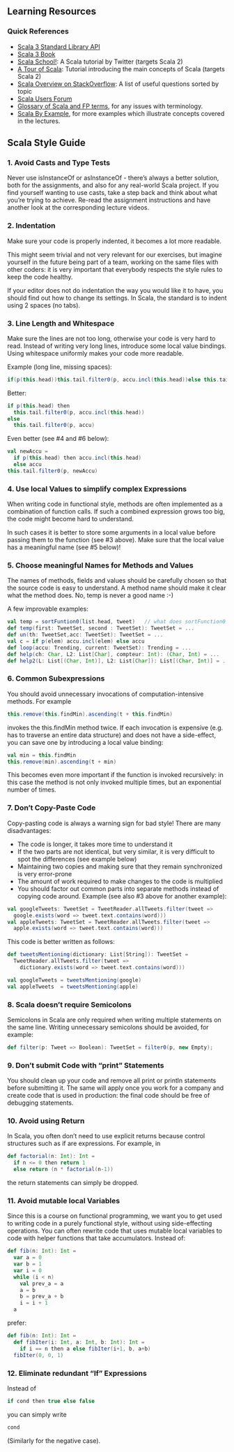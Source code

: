 ## Learning Resources

### Quick References

+ [Scala 3 Standard Library API](https://dotty.epfl.ch/3.0.0/api/)
+ [Scala 3 Book](https://docs.scala-lang.org/scala3/book/introduction.html)
+ [Scala School!](https://twitter.github.io/scala_school/): A Scala tutorial by Twitter (targets Scala 2)
+ [A Tour of Scala](http://docs.scala-lang.org/tutorials/tour/tour-of-scala.html): Tutorial introducing the main concepts of Scala (targets Scala 2)
+ [Scala Overview on StackOverflow](http://stackoverflow.com/tags/scala/info): A list of useful questions sorted by topic
+ [Scala Users Forum](https://users.scala-lang.org/)
+ [Glossary of Scala and FP terms](http://docs.scala-lang.org/glossary/), for any issues with terminology.
+ [Scala By Example](https://www.scala-lang.org/old/sites/default/files/linuxsoft_archives/docu/files/ScalaByExample.pdf), for more examples which illustrate concepts covered in the lectures.

## Scala Style Guide

### 1. Avoid Casts and Type Tests

Never use isInstanceOf or asInstanceOf - there’s always a better solution, both for the assignments, and also for any real-world Scala project. If you find yourself wanting to use casts, take a step back and think about what you’re trying to achieve. Re-read the assignment instructions and have another look at the corresponding lecture videos.

### 2. Indentation

Make sure your code is properly indented, it becomes a lot more readable.

This might seem trivial and not very relevant for our exercises, but imagine yourself in the future being part of a team, working on the same files with other coders: it is very important that everybody respects the style rules to keep the code healthy.

If your editor does not do indentation the way you would like it to have, you should find out how to change its settings. In Scala, the standard is to indent using 2 spaces (no tabs).

### 3. Line Length and Whitespace

Make sure the lines are not too long, otherwise your code is very hard to read. Instead of writing very long lines, introduce some local value bindings. Using whitespace uniformly makes your code more readable.

Example (long line, missing spaces):

```scala
if(p(this.head))this.tail.filter0(p, accu.incl(this.head))else this.tail.filter0(p, accu)
```

Better:

```scala
if p(this.head) then
  this.tail.filter0(p, accu.incl(this.head))
else
  this.tail.filter0(p, accu)
```

Even better (see #4 and #6 below):

```scala
val newAccu =
  if p(this.head) then accu.incl(this.head)
  else accu
this.tail.filter0(p, newAccu)
```

### 4. Use local Values to simplify complex Expressions

When writing code in functional style, methods are often implemented as a combination of function calls. If such a combined expression grows too big, the code might become hard to understand.

In such cases it is better to store some arguments in a local value before passing them to the function (see #3 above). Make sure that the local value has a meaningful name (see #5 below)!

### 5. Choose meaningful Names for Methods and Values

The names of methods, fields and values should be carefully chosen so that the source code is easy to understand. A method name should make it clear what the method does. No, temp is never a good name :-)

A few improvable examples:

```scala
val temp = sortFuntion0(list.head, tweet)   // what does sortFunction0 do?
def temp(first: TweetSet, second : TweetSet): TweetSet = ...
def un(th: TweetSet,acc: TweetSet): TweetSet = ...
val c = if p(elem) accu.incl(elem) else accu
def loop(accu: Trending, current: TweetSet): Trending = ...
def help(ch: Char, L2: List[Char], compteur: Int): (Char, Int) = ...
def help2(L: List[(Char, Int)], L2: List[Char]): List[(Char, Int)] = ...
```

### 6. Common Subexpressions

You should avoid unnecessary invocations of computation-intensive methods. For example

```scala
this.remove(this.findMin).ascending(t + this.findMin)
```

invokes the this.findMin method twice. If each invocation is expensive (e.g. has to traverse an entire data structure) and does not have a side-effect, you can save one by introducing a local value binding:

```scala
val min = this.findMin
this.remove(min).ascending(t + min)
```

This becomes even more important if the function is invoked recursively: in this case the method is not only invoked multiple times, but an exponential number of times.

### 7. Don’t Copy-Paste Code

Copy-pasting code is always a warning sign for bad style! There are many disadvantages:

+ The code is longer, it takes more time to understand it
+ If the two parts are not identical, but very similar, it is very difficult to spot the differences (see example below)
+ Maintaining two copies and making sure that they remain synchronized is very error-prone
+ The amount of work required to make changes to the code is multiplied
+ You should factor out common parts into separate methods instead of copying code around. Example (see also #3 above for another example):

```scala
val googleTweets: TweetSet = TweetReader.allTweets.filter(tweet =>
  google.exists(word => tweet.text.contains(word)))
val appleTweets: TweetSet = TweetReader.allTweets.filter(tweet =>
  apple.exists(word => tweet.text.contains(word)))
```

This code is better written as follows:

```scala
def tweetsMentioning(dictionary: List[String]): TweetSet =
  TweetReader.allTweets.filter(tweet =>
    dictionary.exists(word => tweet.text.contains(word)))

val googleTweets = tweetsMentioning(google)
val appleTweets  = tweetsMentioning(apple)
```

### 8. Scala doesn’t require Semicolons

Semicolons in Scala are only required when writing multiple statements on the same line. Writing unnecessary semicolons should be avoided, for example:

```scala
def filter(p: Tweet => Boolean): TweetSet = filter0(p, new Empty);
```

### 9. Don’t submit Code with “print” Statements

You should clean up your code and remove all print or println statements before submitting it. The same will apply once you work for a company and create code that is used in production: the final code should be free of debugging statements.

### 10. Avoid using Return

In Scala, you often don’t need to use explicit returns because control structures such as if are expressions. For example, in

```scala
def factorial(n: Int): Int =
  if n <= 0 then return 1
  else return (n * factorial(n-1))
```

the return statements can simply be dropped.

### 11. Avoid mutable local Variables

Since this is a course on functional programming, we want you to get used to writing code in a purely functional style, without using side-effecting operations. You can often rewrite code that uses mutable local variables to code with helper functions that take accumulators. Instead of:

```scala
def fib(n: Int): Int =
  var a = 0
  var b = 1
  var i = 0
  while (i < n)
    val prev_a = a
    a = b
    b = prev_a + b
    i = i + 1
  a
```

prefer:

```scala
def fib(n: Int): Int =
  def fibIter(i: Int, a: Int, b: Int): Int =
    if i == n then a else fibIter(i+1, b, a+b)
  fibIter(0, 0, 1)
```

### 12. Eliminate redundant “If” Expressions

Instead of

```scala
if cond then true else false
```

you can simply write

```scala
cond
```

(Similarly for the negative case).
